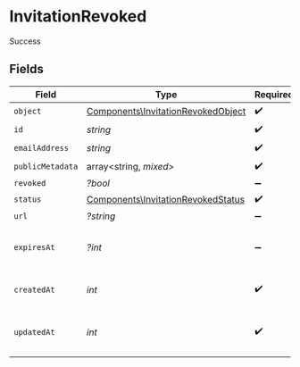 # InvitationRevoked

Success


## Fields

| Field                                                                                    | Type                                                                                     | Required                                                                                 | Description                                                                              | Example                                                                                  |
| ---------------------------------------------------------------------------------------- | ---------------------------------------------------------------------------------------- | ---------------------------------------------------------------------------------------- | ---------------------------------------------------------------------------------------- | ---------------------------------------------------------------------------------------- |
| `object`                                                                                 | [Components\InvitationRevokedObject](../../Models/Components/InvitationRevokedObject.md) | :heavy_check_mark:                                                                       | N/A                                                                                      |                                                                                          |
| `id`                                                                                     | *string*                                                                                 | :heavy_check_mark:                                                                       | N/A                                                                                      |                                                                                          |
| `emailAddress`                                                                           | *string*                                                                                 | :heavy_check_mark:                                                                       | N/A                                                                                      |                                                                                          |
| `publicMetadata`                                                                         | array<string, *mixed*>                                                                   | :heavy_check_mark:                                                                       | N/A                                                                                      |                                                                                          |
| `revoked`                                                                                | *?bool*                                                                                  | :heavy_minus_sign:                                                                       | N/A                                                                                      | true                                                                                     |
| `status`                                                                                 | [Components\InvitationRevokedStatus](../../Models/Components/InvitationRevokedStatus.md) | :heavy_check_mark:                                                                       | N/A                                                                                      | revoked                                                                                  |
| `url`                                                                                    | *?string*                                                                                | :heavy_minus_sign:                                                                       | N/A                                                                                      |                                                                                          |
| `expiresAt`                                                                              | *?int*                                                                                   | :heavy_minus_sign:                                                                       | Unix timestamp of expiration.<br/>                                                       |                                                                                          |
| `createdAt`                                                                              | *int*                                                                                    | :heavy_check_mark:                                                                       | Unix timestamp of creation.<br/>                                                         |                                                                                          |
| `updatedAt`                                                                              | *int*                                                                                    | :heavy_check_mark:                                                                       | Unix timestamp of last update.<br/>                                                      |                                                                                          |